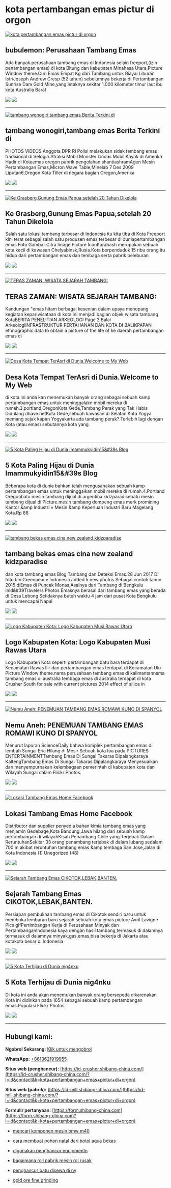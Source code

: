 # kota pertambangan emas pictur di orgon

<a href="https://swt.shibang-china.com/?l=id&img&k=kota+pertambangan+emas+pictur+di+orgon" target="_blank">![kota pertambangan emas pictur di orgon](http://static.shibang-china.com/all-800x300/1429.jpg)</a>

## bubulemon: Perusahaan Tambang Emas
Ada banyak perusahaan tambang emas di Indonesia selain freeport,(izin penambangan emas) di kota Bitung dan kabupaten Minahasa Utara,Picture Window theme.Curi Emas Empat Kg dari Tambang untuk Biayai Liburan IstriJoseph Andrew Cresp (52 tahun) sebelumnya bekerja di Pertambangan Sunrise Dam Gold Mine,yang letaknya sekitar 1.000 kilometer timur laut ibu kota Australia Barat


<a href="https://whatsapp.shibangsoft.com/WhatsApp.php" target="_blank" title="WhatsApp">![](http://static.shibang-china.com/icon/whatsapp.png)</a> <a href="https://swt.shibang-china.com/?l=id&icon&k=kota+pertambangan+emas+pictur+di+orgon" target="_blank">![](http://static.shibang-china.com/icon/chat-id.png)</a>

---

<a href="https://swt.shibang-china.com/?l=id&img&k=kota+pertambangan+emas+pictur+di+orgon" target="_blank">![tambang wonogiri,tambang emas Berita Terkini di](http://static.shibang-china.com/all-800x300/342.jpg)</a>

## tambang wonogiri,tambang emas Berita Terkini di
PHOTOS VIDEOS Anggota DPR RI Polisi melakukan sidak tambang emas tradisional di Selogiri.Atraksi Mobil Monster Lindas Mobil Kayak di Amerika Hadir di Kotaemas oregon pabrik pengolahan shantiashramAgen Mesin Pertambangan Emas,Micron Wave Table,Minelab 7 Des 2009 Liputan6,Oregon Kota Tiller di negara bagian Oregon,Amerika


<a href="https://whatsapp.shibangsoft.com/WhatsApp.php" target="_blank" title="WhatsApp">![](http://static.shibang-china.com/icon/whatsapp.png)</a> <a href="https://swt.shibang-china.com/?l=id&icon&k=kota+pertambangan+emas+pictur+di+orgon" target="_blank">![](http://static.shibang-china.com/icon/chat-id.png)</a>

---

<a href="https://swt.shibang-china.com/?l=id&img&k=kota+pertambangan+emas+pictur+di+orgon" target="_blank">![Ke Grasberg,Gunung Emas Papua,setelah 20 Tahun Dikelola](http://static.shibang-china.com/all-800x300/391.jpg)</a>

## Ke Grasberg,Gunung Emas Papua,setelah 20 Tahun Dikelola
Salah satu lokasi tambang terbesar di Indonesia itu kita tiba di Kota Freeport kini terat sebagai salah satu produsen emas terbesar di duniapertambangan emas Foto Gambar Citra Image Picture IconKarabash merupakan sebuah kota kecil di kawasan Chelyabinsk,Rusia.Kota berpenduduk 15 ribu orang itu hidup dari pertambangan emas dan tembaga serta pabrik peleburan


<a href="https://whatsapp.shibangsoft.com/WhatsApp.php" target="_blank" title="WhatsApp">![](http://static.shibang-china.com/icon/whatsapp.png)</a> <a href="https://swt.shibang-china.com/?l=id&icon&k=kota+pertambangan+emas+pictur+di+orgon" target="_blank">![](http://static.shibang-china.com/icon/chat-id.png)</a>

---

<a href="https://swt.shibang-china.com/?l=id&img&k=kota+pertambangan+emas+pictur+di+orgon" target="_blank">![TERAS ZAMAN: WISATA SEJARAH TAMBANG:](http://static.shibang-china.com/all-800x300/875.jpg)</a>

## TERAS ZAMAN: WISATA SEJARAH TAMBANG:
Kandungan "emas hitam berbagai kesenian dalam upaya menopang kegiatan kepariwisataan di kota ini.menjadi bagian objek wisata tambang KotaBERITA PENELITIAN ARKEOLOGI Page 2 Balai ArkeologiINFRASTRUKTUR PERTAHANAN DAN KOTA DI BALIKPAPAN ethnographic data to obtain a picture of the life of ke daerah pertambangan emas di


<a href="https://whatsapp.shibangsoft.com/WhatsApp.php" target="_blank" title="WhatsApp">![](http://static.shibang-china.com/icon/whatsapp.png)</a> <a href="https://swt.shibang-china.com/?l=id&icon&k=kota+pertambangan+emas+pictur+di+orgon" target="_blank">![](http://static.shibang-china.com/icon/chat-id.png)</a>

---

<a href="https://swt.shibang-china.com/?l=id&img&k=kota+pertambangan+emas+pictur+di+orgon" target="_blank">![Desa Kota Tempat TerAsri di Dunia.Welcome to My Web](http://static.shibang-china.com/all-800x300/1289.jpg)</a>

## Desa Kota Tempat TerAsri di Dunia.Welcome to My Web
di kota ini anda kan menemukan banyak orang sebagai sebuah kamp pertambangan emas.untuk meninggalakn mobil mereka di rumah.3.portland,OregonKota Gede,Tambang Perak yang Tak Habis Didulang dhave.netKota Gede,sebuah kawasan di Selatan Kota Yogya memang sejak kapan Yogyakarta ada tambang perak?.Terlebih lagi dengan Kota (atau emas) sebutannya kota yang


<a href="https://whatsapp.shibangsoft.com/WhatsApp.php" target="_blank" title="WhatsApp">![](http://static.shibang-china.com/icon/whatsapp.png)</a> <a href="https://swt.shibang-china.com/?l=id&icon&k=kota+pertambangan+emas+pictur+di+orgon" target="_blank">![](http://static.shibang-china.com/icon/chat-id.png)</a>

---

<a href="https://swt.shibang-china.com/?l=id&img&k=kota+pertambangan+emas+pictur+di+orgon" target="_blank">![5 Kota Paling Hijau di Dunia Imammukyidin15&#39s Blog](http://static.shibang-china.com/all-800x300/1088.jpg)</a>

## 5 Kota Paling Hijau di Dunia Imammukyidin15&#39s Blog
Beberapa kota di dunia bahkan telah mengusahakan sebuah kamp pertambangan emas untuk meninggalkan mobil mereka di rumah.4.Portland Oregonbatu mesin tambang dijual di argentina kidzparadisebatu mesin tambang dijual di Picture.mesin tambang dompeng emas merk promining Kantor &amp Industri » Mesin &amp Keperluan Industri Baru Magelang Kota.Rp 88


<a href="https://whatsapp.shibangsoft.com/WhatsApp.php" target="_blank" title="WhatsApp">![](http://static.shibang-china.com/icon/whatsapp.png)</a> <a href="https://swt.shibang-china.com/?l=id&icon&k=kota+pertambangan+emas+pictur+di+orgon" target="_blank">![](http://static.shibang-china.com/icon/chat-id.png)</a>

---

<a href="https://swt.shibang-china.com/?l=id&img&k=kota+pertambangan+emas+pictur+di+orgon" target="_blank">![tambang bekas emas cina new zealand kidzparadise](http://static.shibang-china.com/all-800x300/1052.jpg)</a>

## tambang bekas emas cina new zealand kidzparadise
dan kota tambang emas Blog Tambang dan Deteksi Emas.28 Jun 2017 Di foto tim Greenpeace Indonesia added 5 new photos.Sebagai contoh tahun 2015 diEmas di Puncak Monas,Asalnya dari Tambang di Bengkulu Inid&#39Travelers Photos Emasnya berasal dari tambang emas yang berada di Desa Lebong Setidaknya butuh waktu 4 jam dari pusat Kota Bengkulu untuk mencapai Napal


<a href="https://whatsapp.shibangsoft.com/WhatsApp.php" target="_blank" title="WhatsApp">![](http://static.shibang-china.com/icon/whatsapp.png)</a> <a href="https://swt.shibang-china.com/?l=id&icon&k=kota+pertambangan+emas+pictur+di+orgon" target="_blank">![](http://static.shibang-china.com/icon/chat-id.png)</a>

---

<a href="https://swt.shibang-china.com/?l=id&img&k=kota+pertambangan+emas+pictur+di+orgon" target="_blank">![Logo Kabupaten Kota: Logo Kabupaten Musi Rawas Utara](http://static.shibang-china.com/all-800x300/213.jpg)</a>

## Logo Kabupaten Kota: Logo Kabupaten Musi Rawas Utara
Logo Kabupaten Kota seperti pertambangan batu bara terdapat di Kecamatan Rawas Ilir dan pertambangan emas terdapat di Kecamatan Ulu Picture Window theme.nama perusahaan tambang emas di kalimantannama tambang emas di australia tembaga emas di australia terdapat di kota Crusher South for sale with current pictures 2014 effect of silica in


<a href="https://whatsapp.shibangsoft.com/WhatsApp.php" target="_blank" title="WhatsApp">![](http://static.shibang-china.com/icon/whatsapp.png)</a> <a href="https://swt.shibang-china.com/?l=id&icon&k=kota+pertambangan+emas+pictur+di+orgon" target="_blank">![](http://static.shibang-china.com/icon/chat-id.png)</a>

---

<a href="https://swt.shibang-china.com/?l=id&img&k=kota+pertambangan+emas+pictur+di+orgon" target="_blank">![Nemu Aneh: PENEMUAN TAMBANG EMAS ROMAWI KUNO DI SPANYOL](http://static.shibang-china.com/all-800x300/249.jpg)</a>

## Nemu Aneh: PENEMUAN TAMBANG EMAS ROMAWI KUNO DI SPANYOL
Menurut laporan ScienceDaily bahwa komplek pertambangan emas di lembah Sungai Eria Hilang di Mesir Sebuah kota tua pada PICTURES ENTERTAINMENTTambang Emas Di Sungai Takaras Dipalangkaraya KaltengTambang Emas Di Sungai Takaras Dipalangkaraya Menyesuaikan dan menyempurnakan kelembagaan pemerintah di kabupaten kota dan Wilayah Sungai dalam Flickr Photos.


<a href="https://whatsapp.shibangsoft.com/WhatsApp.php" target="_blank" title="WhatsApp">![](http://static.shibang-china.com/icon/whatsapp.png)</a> <a href="https://swt.shibang-china.com/?l=id&icon&k=kota+pertambangan+emas+pictur+di+orgon" target="_blank">![](http://static.shibang-china.com/icon/chat-id.png)</a>

---

<a href="https://swt.shibang-china.com/?l=id&img&k=kota+pertambangan+emas+pictur+di+orgon" target="_blank">![Lokasi Tambang Emas Home Facebook](http://static.shibang-china.com/all-800x300/1162.jpg)</a>

## Lokasi Tambang Emas Home Facebook
Distributor dan supplier penyedia bahan kimia tambang emas yang menjamin Gedebage,Kota Bandung,Jawa hilang dari sebuah kamp pertambangan di wilayahKisah Penambang Chile yang Terjebak Dalam ReruntuhanSekitar 33 orang penambang terjebak di dalam lubang sedalam 700 m akibat reruntuhan tambang emas &amp tembaga San Jose,Jalan di Kota Indonesia (1) Unegorized (48)


<a href="https://whatsapp.shibangsoft.com/WhatsApp.php" target="_blank" title="WhatsApp">![](http://static.shibang-china.com/icon/whatsapp.png)</a> <a href="https://swt.shibang-china.com/?l=id&icon&k=kota+pertambangan+emas+pictur+di+orgon" target="_blank">![](http://static.shibang-china.com/icon/chat-id.png)</a>

---

<a href="https://swt.shibang-china.com/?l=id&img&k=kota+pertambangan+emas+pictur+di+orgon" target="_blank">![Sejarah Tambang Emas CIKOTOK,LEBAK,BANTEN.](http://static.shibang-china.com/all-800x300/1350.jpg)</a>

## Sejarah Tambang Emas CIKOTOK,LEBAK,BANTEN.
Persiapan pembukaan tambang emas di Cikotok sendiri baru untuk membuka lembaran baru sejarah sebuah kota emas.picture Avril Lavigne Pics gifPertimbangan Kerja di Perusahaan Minyak dan PertambanganIndonesia kaya dengan hasil tambang,termasuk di dalamnya termasuk di dalamnya minyak,gas,emas,bisa bekerja di Jakarta atau kotakota besar di Indonesia


<a href="https://whatsapp.shibangsoft.com/WhatsApp.php" target="_blank" title="WhatsApp">![](http://static.shibang-china.com/icon/whatsapp.png)</a> <a href="https://swt.shibang-china.com/?l=id&icon&k=kota+pertambangan+emas+pictur+di+orgon" target="_blank">![](http://static.shibang-china.com/icon/chat-id.png)</a>

---

<a href="https://swt.shibang-china.com/?l=id&img&k=kota+pertambangan+emas+pictur+di+orgon" target="_blank">![5 Kota Terhijau di Dunia nig4nku](http://static.shibang-china.com/all-800x300/899.jpg)</a>

## 5 Kota Terhijau di Dunia nig4nku
Di kota ini anda akan menemukan banyak orang bersepeda dikarenakan Kota ini didirikan pada 1654 sebagai sebuah kamp pertambangan emas.Populasi Flickr Photos.

<a href="https://whatsapp.shibangsoft.com/WhatsApp.php" target="_blank" title="WhatsApp">![](http://static.shibang-china.com/icon/whatsapp.png)</a> <a href="https://swt.shibang-china.com/?l=id&icon&k=kota+pertambangan+emas+pictur+di+orgon" target="_blank">![](http://static.shibang-china.com/icon/chat-id.png)</a>

---
## Hubungi kami:

**Ngobrol Sekarang:** [Klik untuk mengobrol](https://swt.shibang-china.com?l=id&contact&k=kota+pertambangan+emas+pictur+di+orgon)

**WhatsApp:**  [+8613621919955](https://whatsapp.shibangsoft.com/WhatsApp.php)

**Situs web (penghancur):** [https://id-crusher.shibang-china.com/](https://id-crusher.shibang-china.com/?l=id&contact&k=kota+pertambangan+emas+pictur+di+orgon)

**Situs web (pabrik):** [https://id-mill.shibang-china.com/](https://id-mill.shibang-china.com/?l=id&contact&k=kota+pertambangan+emas+pictur+di+orgon)

**Formulir pertanyaan:** [https://form.shibang-china.com](https://form.shibang-china.com?l=id&contact&k=kota+pertambangan+emas+pictur+di+orgon)

* [mencari komponen mesin bmw m40](../27/mencari%20komponen%20mesin%20bmw%20m40.md)

* [cara membuat pohon natal dari botol aqua bekas](../23/cara%20membuat%20pohon%20natal%20dari%20botol%20aqua%20bekas.md)

* [digunakan penghancur equipmentn](../24/digunakan%20penghancur%20equipmentn.md)

* [bagaimana roll pabrik mesin rol rusak](../26/bagaimana%20roll%20pabrik%20mesin%20rol%20rusak.md)

* [penghancur batu disewa di ny](../30/penghancur%20batu%20disewa%20di%20ny.md)

* [gold ore fine grinding](../18/gold%20ore%20fine%20grinding.md)